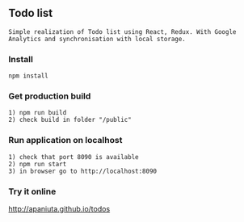## Todo list

	Simple realization of Todo list using React, Redux. With Google Analytics and synchronisation with local storage.

### Install

    npm install

### Get production build

    1) npm run build
    2) check build in folder "/public"
    
### Run application on localhost

    1) check that port 8090 is available
    2) npm run start
    3) in browser go to http://localhost:8090

### Try it online

http://apaniuta.github.io/todos
